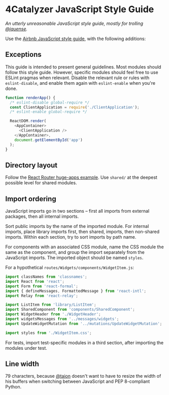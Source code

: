 # 4Catalyzer JavaScript Style Guide
_An utterly unreasonable JavaScript style guide, mostly for trolling [@jquense](https://github.com/jquense)._

Use the [Airbnb JavaScript style guide](https://github.com/airbnb/javascript), with the following additions:

## Exceptions

This guide is intended to present general guidelines. Most modules should follow this style guide. However, specific modules should feel free to use ESLint pragmas when relevant. Disable the relevant rule or rules with `eslint-disable`, and enable them again with `eslint-enable` when you're done.

```js
function renderApp() {
  /* eslint-disable global-require */
  const ClientApplication = require('./ClientApplication');
  /* eslint-enable global-require */

  ReactDOM.render(
    <AppContainer>
      <ClientApplication />
    </AppContainer>,
    document.getElementById('app')
  );
}
```

## Directory layout

Follow the [React Router huge-apps example](https://github.com/reactjs/react-router/tree/master/examples/huge-apps). Use `shared/` at the deepest possible level for shared modules.

## Import ordering

JavaScript imports go in two sections – first all imports from external packages, then all internal imports.

Sort public imports by the name of the imported module. For internal imports, place library imports first, then shared, imports, then non-shared imports. Within each section, try to sort imports by path name.

For components with an associated CSS module, name the CSS module the same as the component, and group the import separately from the JavaScript imports. The imported object should be named `styles`.

For a hypothetical `routes/Widgets/components/WidgetItem.js`:

```js
import classNames from 'classnames';
import React from 'react';
import Form from 'react-formal';
import { defineMessages, FormattedMessage } from 'react-intl';
import Relay from 'react-relay';

import ListItem from 'library/ListItem';
import SharedComponent from 'components/SharedComponent';
import WidgetHeader from './WidgetHeader';
import widgetsMessages from '../messages/widgets';
import UpdateWidgetMutation from '../mutations/UpdateWidgetMutation';

import styles from './WidgetItem.css';
```

For tests, import test-specific modules in a third section, after importing the modules under test.

## Line width

79 characters, because [@taion](https://github.com/taion) doesn't want to have to resize the width of his buffers when switching between JavaScript and PEP 8-compliant Python.
